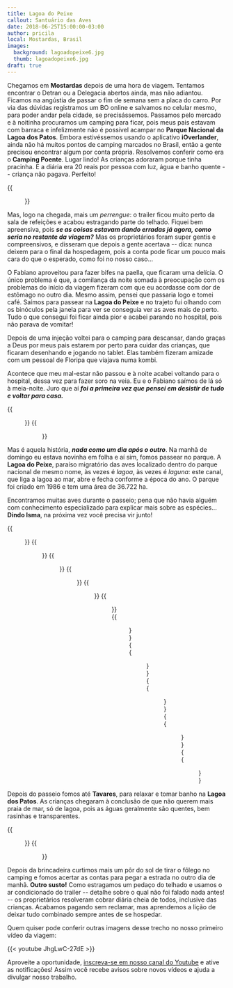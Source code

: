 ```yaml
---
title: Lagoa do Peixe
callout: Santuário das Aves
date: 2018-06-25T15:00:00-03:00
author: pricila
local: Mostardas, Brasil
images:
  background: lagoadopeixe6.jpg
  thumb: lagoadopeixe6.jpg
draft: true
---
```


Chegamos em **Mostardas** depois de uma hora de viagem. Tentamos encontrar o Detran ou a Delegacia abertos ainda, mas não adiantou. Ficamos na angústia de passar o fim de semana sem a placa do carro. Por via das dúvidas registramos um BO online e salvamos no celular mesmo, para poder andar pela cidade, se precisássemos. Passamos pelo mercado e à noitinha procuramos um camping para ficar, pois meus pais estavam com barraca e infelizmente não é possível acampar no **Parque Nacional da Lagoa dos Patos**. Embora estivéssemos usando o aplicativo **iOverlander**, ainda não há muitos pontos de camping marcados no Brasil, então a gente precisou encontrar algum por conta própria. Resolvemos conferir como era o **Camping Poente**. Lugar lindo! As crianças adoraram porque tinha pracinha. E a diária era 20 reais por pessoa com luz, água e banho quente -- criança não pagava. Perfeito! 

<div class="clearfix">
{{<figure "mostardas1.jpg" "O primeiro pôr do sol de muitos outros lindos que ainda veríamos" "float-center">}}
</div>

Mas, logo na chegada, mais um *perrengue*: o trailer ficou muito perto da sala de refeições e acabou estragando parte do telhado. Fiquei bem apreensiva, pois ***se as coisas estavam dando erradas já agora, como seria no restante da viagem?*** Mas os proprietários foram super gentis e compreensivos, e disseram que depois a gente acertava -- dica: nunca deixem para o final da hospedagem, pois a conta pode ficar um pouco mais cara do que o esperado, como foi no nosso caso...

O Fabiano aproveitou para fazer bifes na paella, que ficaram uma delícia. O único problema é que, a comilança da noite somada à preocupação com os problemas do início da viagem fizeram com que eu acordasse com dor de estômago no outro dia. Mesmo assim, pensei que passaria logo e tomei café. Saímos para passear na **Lagoa do Peixe** e no trajeto fui olhando com os binóculos pela janela para ver se conseguia ver as aves mais de perto. Tudo o que consegui foi ficar ainda pior e acabei parando no hospital, pois não parava de vomitar!

Depois de uma injeção voltei para o camping para descansar, dando graças a Deus por meus pais estarem por perto para cuidar das crianças, que ficaram desenhando e jogando no tablet. Elas também fizeram amizade com um pessoal de Floripa que viajava numa kombi.

Acontece que meu mal-estar não passou e à noite acabei voltando para o hospital, dessa vez para fazer soro na veia. Eu e o Fabiano saímos de lá só à meia-noite. Juro que aí ***foi a primeira vez que pensei em desistir de tudo e voltar para casa.***

<div class="clearfix">
{{<figure "mostardas3.jpg" "Enquanto a mamãe se recuperava, a criançada aproveitou para pintar o 7" "float-left">}}
{{<figure "mostardas2.jpg" "Muita vitamina 'S', hehehe" "float-right">}}
</div>

Mas é aquela história, ***nada como um dia após o outro***. Na manhã de domingo eu estava novinha em folha e aí sim, fomos passear no parque. A **Lagoa do Peixe**, paraíso migratório das aves localizado dentro do parque nacional de mesmo nome, às vezes é *lagoa*, às vezes é *laguna*: este canal, que liga a lagoa ao mar, abre e fecha conforme a época do ano. O parque foi criado em 1986 e tem uma área de 36.722 ha.

Encontramos muitas aves durante o passeio; pena que não havia alguém com conhecimento especializado para explicar mais sobre as espécies... **Dindo Isma**, na próxima vez você precisa vir junto!

<div class="clearfix">
{{<figure "lagoadopeixe1.jpg" "'Estrada' para chegar na praia" "float-left">}}
{{<figure "lagoadopeixe2.jpg" "Nem parece que eu tinha passado o dia anterior no hospital" "float-right">}}
{{<figure "lagoadopeixe2a.jpg" "Turma entusiasmada para o passeio" "float-right">}}
{{<figure "lagoadopeixe2b.jpg" "Vovô participando junto do início da viagem" "float-left">}}
{{<figure "lagoadopeixe3.jpg" "Aves de todas as espécies e tamanhos" "float-left">}}
{{<figure "lagoadopeixe4.jpg" "O que restou de um barco" "float-right">}}
{{<figure "lagoadopeixe5.jpg" "Muitos peixes mortos..." "float-left">}}
{{<figure "lagoadopeixe7.jpg" "... e tartarugas também" "float-right">}}
{{<figure "lagoadopeixe8.jpg" "Nessa época do ano o canal está cheio" "float-left">}}
{{<figure "lagoadopeixe9.jpg" "Os pescadores aproveitam!" "float-right">}}
{{<figure "lagoadopeixe6.jpg" "Paisagem linda e melancólica ao mesmo tempo" "float-center">}}
</div>

Depois do passeio fomos até **Tavares**, para relaxar e tomar banho na **Lagoa dos Patos**. As crianças chegaram à conclusão de que não querem mais praia de mar, só de lagoa, pois as águas geralmente são quentes, bem rasinhas e transparentes.

<div class="clearfix">
{{<figure "lagoadospatos1.jpg" "Vontade de passar vários dias num lugar assim" "float-left">}}
{{<figure "lagoadospatos2.jpg" "Praia agora, só de lagoa" "float-right">}}
</div>

Depois da brincadeira curtimos mais um pôr do sol de tirar o fôlego no camping e fomos acertar as contas para pegar a estrada no outro dia de manhã. **Outro susto!** Como estragamos um pedaço do telhado e usamos o ar condicionado do trailer -- detalhe sobre o qual não foi falado nada antes! -- os proprietários resolveram cobrar diária cheia de todos, inclusive das crianças. Acabamos pagando sem reclamar, mas aprendemos a lição de deixar tudo combinado sempre antes de se hospedar.

Quem quiser pode conferir outras imagens desse trecho no nosso primeiro vídeo da viagem:

{{< youtube JhgLwC-27dE >}}

Aproveite a oportunidade, [inscreva-se em nosso canal do Youtube](https://www.youtube.com/6overlanders?sub_confirmation=1) e ative as notificações! Assim você recebe avisos sobre novos vídeos e ajuda a divulgar nosso trabalho.